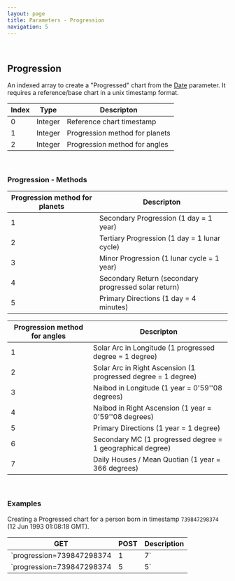 ```yaml
---
layout: page
title: Parameters - Progression
navigation: 5
---
```


<style>
	.inner a {
		color: royalblue;
		font-weight: bold;
	}
	.inner code {
		font-size: 100%;
	}
	.navigation li {
		padding: 0.3vh;
	}
	.sidebar {
		min-width: 300px;
	}
	.sidebar .sidebar-main {
	    height: calc(100% - 50px);
	    overflow-y: auto;
	}
	@media (max-width: 745px) {
		.sidebar .sidebar-main {
		    height: calc(100% - 320px);
		}
	}
</style>

<br>

## Progression

An indexed array to create a "Progressed" chart from the [Date](/astrologico/param_date.html) parameter. It requires a reference/base chart in a unix timestamp format.

| Index | Type | Descripton |
|---|---|---|
| 0 | Integer | Reference chart timestamp |
| 1 | Integer | Progression method for planets |
| 2 | Integer | Progression method for angles |

<br>

### Progression - Methods

| Progression method for planets | Descripton |
|---|---|
| 1 | Secondary Progression (1 day = 1 year) |
| 2 | Tertiary Progression (1 day = 1 lunar cycle)|
| 3 | Minor Progression (1 lunar cycle = 1 year)|
| 4 | Secondary Return (secondary progressed solar return) |
| 5 | Primary Directions (1 day = 4 minutes) |

| Progression method for angles | Descripton |
|---|---|
| 1 | Solar Arc in Longitude (1 progressed degree = 1 degree) |
| 2 | Solar Arc in Right Ascension (1 progressed degree = 1 degree) |
| 3 | Naibod in Longitude (1 year = 0'59''08 degrees) |
| 4 | Naibod in Right Ascension (1 year = 0'59''08 degrees) |
| 5 | Primary Directions (1 year = 1 degree) |
| 6 | Secondary MC (1 progressed degree = 1 geographical degree) |
| 7 | Daily Houses / Mean Quotian (1 year = 366 degrees) |

<br>

### Examples

Creating a Progressed chart for a person born in timestamp `739847298374` (12 Jun 1993 01:08:18 GMT).

|GET|POST|Description|
|---|---|---|
|`progression=739847298374|1|7`|`progression:[739847298374,1,7]`| Progressed chart using Secondary progressions and Daily Houses |
|`progression=739847298374|5|5`|`progression:[739847298374,5,5]`| Progressed chart using Primary Directions |

<br><br><br>